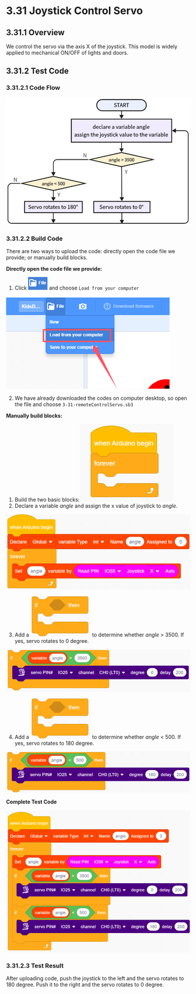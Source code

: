 # 3.31 Joystick Control Servo

## 3.31.1 Overview

We control the servo via the axis X of the joystick. This model is widely applied to mechanical ON/OFF of lights and doors.

## 3.31.2 Test Code

### 3.31.2.1 Code Flow

![6-31-3-1](./media/6-31-3-1.png)

### 3.31.2.2 Build Code

There are two ways to upload the code: directly open the code file we provide; or manually build blocks.

**Directly open the code file we provide:**

1. Click ![](./media/j68.png) and choose `Load from your computer`

![](./media/j67.png)

2. We have already downloaded the codes on computer desktop, so open the file and choose `3-31-remoteControlServo.sb3`

**Manually build blocks:**

1. Build the two basic blocks:![6-1-4-1-1](./media/6-1-4-1-1.png)
2. Declare a variable *angle* and assign the x value of joystick to *angle*.

![QQ_1722042398784](./media/6-31-3-2-1.png)

3. Add a ![j25](./media/j25.png) to determine whether *angle* > 3500. If yes, servo rotates to 0 degree.

![QQ_1722042751659](./media/6-31-3-2-2.png)

4. Add a ![j25](./media/j25.png) to determine whether *angle* < 500. If yes, servo rotates to 180 degree.

![image-20240727091322352](./media/6-31-3-2-3.png)

**Complete Test Code**

![QQ_1722040933018](./media/6-31-3-2-4.png)

### 3.31.2.3 Test Result

After uploading code, push the joystick to the left and the servo rotates to 180 degree. Push it to the right and the servo rotates to 0 degree.